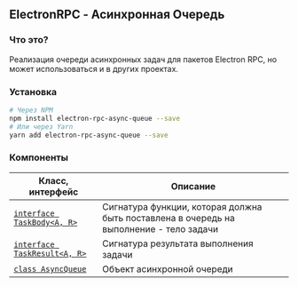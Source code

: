 ## ElectronRPC - Асинхронная Очередь

### Что это?

Реализация очереди асинхронных задач для пакетов Electron RPC, но может использоваться и в других проектах.

### Установка

```bash
# Через NPM
npm install electron-rpc-async-queue --save
# Или через Yarn
yarn add electron-rpc-async-queue --save
```

### Компоненты

| Класс, интерфейс                                                           | Описание                                                                                |
| -------------------------------------------------------------------------- | --------------------------------------------------------------------------------------- |
| [`interface TaskBody<A, R>`](#/api/electron-rpc-async-queue/task-body)     | Сигнатура функции, которая должна быть поставлена в очередь на выполнение - тело задачи |
| [`interface TaskResult<A, R>`](#/api/electron-rpc-async-queue/task-result) | Сигнатура результата выполнения задачи                                                  |
| [`class AsyncQueue`](#/api/electron-rpc-async-queue/async-queue)           | Объект асинхронной очереди                                                              |
